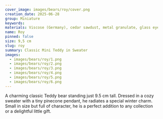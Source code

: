 ```yaml
---
cover_image: images/bears/roy/cover.png
creation_date: 2025-06-28
group: Miniature
keywords: 
materials: Viscose (Germany), cedar sawdust, metal granulate, glass eyes
name: Roy
pinned: false
size: 9,5 cm
slug: roy
summary: Classic Mini Teddy in Sweater
images:
  - images/bears/roy/1.png
  - images/bears/roy/2.png
  - images/bears/roy/3.png
  - images/bears/roy/4.png
  - images/bears/roy/5.png
  - images/bears/roy/6.png
---
```

A charming classic Teddy bear standing just 9.5 cm tall. Dressed in a cozy sweater with a tiny pinecone pendant, he radiates a special winter charm. Small in size but full of character, he is a perfect addition to any collection or a delightful little gift.
